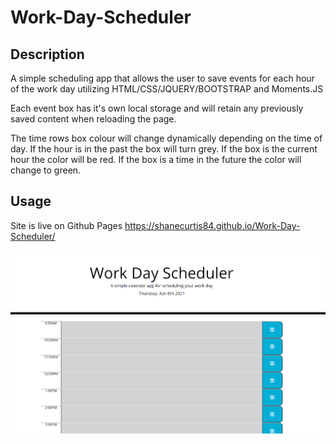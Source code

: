# Work-Day-Scheduler


## Description


A simple scheduling app that allows the user to save events for each hour of the work day utilizing HTML/CSS/JQUERY/BOOTSTRAP and Moments.JS 

Each event box has it's own local storage and will retain any previously saved content when reloading the page. 

The time rows box colour will change dynamically depending on the time of day. If the hour is in the past the box will turn grey. If the box is the current hour the color will be red. If the box is a time in the future the color will change to green. 



## Usage


Site is live on Github Pages https://shanecurtis84.github.io/Work-Day-Scheduler/

   ![Sceenshot 1](https://github.com/ShaneCurtis84/Work-Day-Scheduler/blob/main/assets/images/screenshot1.PNG)






